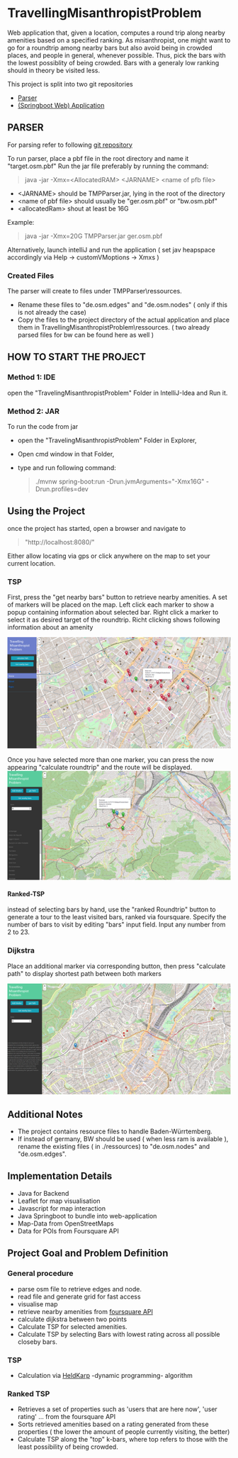 # TravellingMisanthropistProblem

Web application that, given a location, computes a round trip along nearby amenities based on a specified ranking.
As misanthropist, one might want to go for a roundtrip among nearby bars but also avoid being in crowded places, and people in general, whenever possible.
Thus, pick the bars with the lowest possiblity of being crowded.
Bars with a generaly low ranking should in theory be visited less.

This project is split into two git repositories
* [Parser](https://github.com/StraysWonderland/TMP_Parser)
* [(Springboot Web) Application]()

## PARSER
For parsing refer to following [git repository](https://github.com/StraysWonderland/TravellingMisanthropistProblem)
   
To run parser, place a pbf file in the root directory and name it "target.osm.pbf"
Run the jar file preferably by running the command:
   >  java  -jar  -Xmx=\<AllocatedRAM> \<JARNAME> \<name of pfb file>
   
*   \<JARNAME> should be TMPParser.jar, lying in the root of the directory
*   \<name of pbf file> should usually be "ger.osm.pbf" or "bw.osm.pbf"
*   \<allocatedRam> shout at least be 16G

Example:
   >  java -jar -Xmx=20G TMPParser.jar ger.osm.pbf

Alternatively, launch intelliJ and run the application ( set jav heapspace accordingly via Help -> customVMoptions -> Xmxs )

### Created Files
The parser will create to files under TMPParser\ressources.

*   Rename these files to "de.osm.edges" and "de.osm.nodes" ( only if this is not already the case)
*   Copy the files to the project directory of the actual application and place them in TravellingMisanthropistProblem\ressources. 
( two already parsed files for bw can be found here as well )

## HOW TO START THE PROJECT

### Method 1: IDE
open the "TravelingMisanthropistProblem" Folder in IntelliJ-Idea and Run it.

### Method 2: JAR
To run the code from jar

*   open the "TravelingMisanthropistProblem" Folder in Explorer,
*   Open cmd window in that Folder,
*   type and run following command:

    >  ./mvnw spring-boot:run -Drun.jvmArguments="-Xmx16G" -Drun.profiles=dev

## Using the Project
once the project has started, open a browser and navigate to 

   >  "http://localhost:8080/"

Either allow locating via gps or click anywhere on the map to set your current location.

### TSP
First, press the "get nearby bars" button to retrieve nearby amenities.
A set of markers will be placed on the map.
Left click each marker to show a popup containing information about selected bar.
Right click a marker to select it as desired target of the roundtrip. 
Richt clicking shows following information about an amenity

![Popup information](images/hereNow.PNG "Popup info")

Once you have selected more than one marker, you can press the now appearing "calculate roundtrip" and the route will be displayed.
![Generated Roundtrip](images/roundtrip.PNG "Popup roundtrip")
#### Ranked-TSP
instead of selecting bars by hand, use the "ranked Roundtrip" button to generate a tour to the least visited bars, ranked via foursquare.
Specify the number of bars to visit by editing "bars" input field.
Input any number from 2 to 23.

### Dijkstra
Place an additional marker via corresponding button, then press "calculate path" to display shortest path between both markers 

![shortest path](images/dijkstra.PNG "shortest path")

## Additional Notes
*   The project contains resource files to handle Baden-Würrtemberg.
*   If instead of germany, BW should be used ( when less ram is available ), rename the existing files ( in ./ressources) to "de.osm.nodes" and "de.osm.edges".

## Implementation Details
*   Java for Backend
*   Leaflet for map visualisation
*   Javascript for map interaction
*   Java Springboot to bundle into web-application
*   Map-Data from OpenStreetMaps
*   Data for POIs from Foursquare API

## Project Goal and Problem Definition
### General procedure
*   parse osm file to retrieve edges and node.
*   read file and generate grid for fast access
*   visualise map
*   retrieve nearby amenities from [foursquare API](https://de.foursquare.com/)
*   calculate dijkstra between two points
*   Calculate TSP for selected amenities.
*   Calculate TSP by selecting Bars with lowest rating across all possible closeby bars.

### TSP
*   Calculation via [HeldKarp](https://en.wikipedia.org/wiki/Held%E2%80%93Karp_algorithm) -dynamic programming- algorithm

### Ranked TSP
*   Retrieves a set of properties such as 'users that are here now', 'user rating' ... from the foursquare API
*   Sorts retrieved amenities based on a rating generated from these properties ( the lower the amount of people currently visiting, the better)
*   Calculate TSP along the "top" k-bars, where top refers to those with the least possibility of being crowded.
